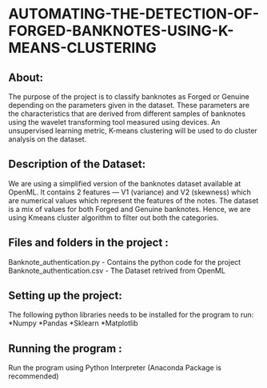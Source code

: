 # AUTOMATING-THE-DETECTION-OF-FORGED-BANKNOTES-USING-K-MEANS-CLUSTERING

## About: 
The purpose of the project is to classify banknotes as Forged or Genuine depending on the parameters given in the dataset. These parameters are the characteristics that are derived from different samples of banknotes using the wavelet transforming tool measured using devices. An unsupervised learning metric, K-means clustering will be used to do cluster analysis on the dataset.

## Description of the Dataset:
We are using a simplified version of the banknotes dataset available at OpenML. It contains 2 features — V1 (variance) and V2 (skewness) which are numerical values which represent the features of the notes. The dataset is a mix of values for both Forged and Genuine banknotes. Hence, we are using Kmeans cluster algorithm to filter out both the categories. 

## Files and folders in the project :
Banknote_authentication.py - Contains the python code for the project
Banknote_authentication.csv - The Dataset retrived from OpenML

## Setting up the project:
The following python libraries needs to be installed for the program to run:
*Numpy
*Pandas
*Sklearn
*Matplotlib

## Running the program :
Run the program using Python Interpreter (Anaconda Package is recommended)
